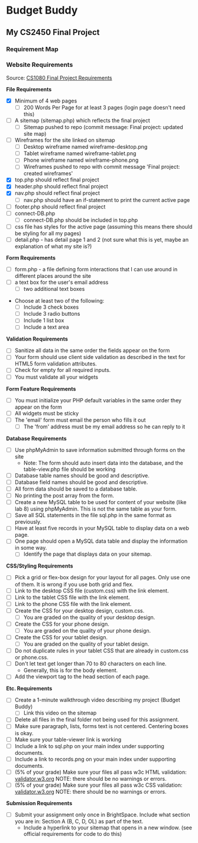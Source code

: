 # Budget Buddy
## My CS2450 Final Project

### Requirement Map

### Website Requirements
Source: [CS1080 Final Project Requirements](https://rerickso.w3.uvm.edu/BS/cs1080/assignments/final.php)

**File Requirements**
- [x] Minimum of 4 web pages
    - [ ] 200 Words Per Page for at least 3 pages (login page doesn't need this)
- [ ] A sitemap (sitemap.php) which reflects the final project
    - [ ] Sitemap pushed to repo (commit message: Final project: updated site map)
- [ ] Wireframes for the site linked on sitemap
    - [ ] Desktop wireframe named wireframe-desktop.png
    - [ ] Tablet wireframe named wireframe-tablet.png
    - [ ] Phone wireframe named wireframe-phone.png
    - [ ] Wireframes pushed to repo with commit message 'Final project: created wireframes'
- [x] top.php should reflect final project
- [x] header.php should reflect final project
- [x] nav.php should reflect final project
    - [ ] nav.php should have an if-statement to print the current active page
- [ ] footer.php should reflect final project
- [ ] connect-DB.php
    - [ ] connect-DB.php should be included in top.php
- [ ] css file has styles for the active page (assuming this means there should be styling for all my pages)
- [ ] detail.php - has detail page 1 and 2 (not sure what this is yet, maybe an explanation of what my site is?)

**Form Requirements**
- [ ] form.php - a file defining form interactions that I can use around in different places around the site
- [ ] a text box for the user's email address
    - [ ] two additional text boxes
- Choose at least two of the following: 
    - [ ] Include 3 check boxes
    - [ ] Include 3 radio buttons
    - [ ] Include 1 list box
    - [ ] Include a text area

**Validation Requirements**
- [ ] Sanitize all data in the same order the fields appear on the form
- [ ] Your form should use client side validation as described in the text for HTML5 form validation attributes.
- [ ] Check for empty for all required inputs.
- [ ] You must validate all your widgets

**Form Feature Requirements**
- [ ] You must initialize your PHP default variables in the same order they appear on the form
- [ ] All widgets must be sticky
- [ ] The 'email' form must email the person who fills it out
    - [ ] The 'from' address must be my email address so he can reply to it 

**Database Requirements**
- [ ] Use phpMyAdmin to save information submitted through forms on the site
    - Note: The form should auto insert data into the database, and the table-view.php file should be working
- [ ] Database table names should be good and descriptive.
- [ ] Database field names should be good and descriptive.
- [ ] All form data should be saved to a database table.
- [ ] No printing the post array from the form.
- [ ] Create a new MySQL table to be used for content of your website (like lab 8) using phpMyAdmin. This is not the same table as your form.
- [ ] Save all SQL statements in the file sql.php in the same format as previously.
- [ ] Have at least five records in your MySQL table to display data on a web page.
- [ ] One page should open a MySQL data table and display the information in some way.
    - [ ] Identify the page that displays data on your sitemap.

**CSS/Styling Requirements**
- [ ] Pick a grid or flex-box design for your layout for all pages. Only use one of them. It is wrong if you use both grid and flex.
- [ ] Link to the desktop CSS file (custom.css) with the link element.
- [ ] Link to the tablet CSS file with the link element.
- [ ] Link to the phone CSS file with the link element.
- [ ] Create the CSS for your desktop design, custom.css.
    - [ ] You are graded on the quality of your desktop design.
- [ ] Create the CSS for your phone design.
    - [ ] You are graded on the quality of your phone design.
- [ ] Create the CSS for your tablet design.
    - [ ] You are graded on the quality of your tablet design.
- [ ] Do not duplicate rules in your tablet CSS that are already in custom.css or phone.css.
- [ ] Don't let text get longer than 70 to 80 characters on each line.
    - Generally, this is for the body element.
- [ ] Add the viewport tag to the head section of each page.

**Etc. Requirements**
- [ ] Create a 1-minute walkthrough video describing my project (Budget Buddy)
    - [ ] Link this video on the sitemap
- [ ] Delete all files in the final folder not being used for this assignment.
- [ ] Make sure paragraph, lists, forms text is not centered. Centering boxes is okay.
- [ ] Make sure your table-viewer link is working
- [ ] Include a link to sql.php on your main index under supporting documents.
- [ ] Include a link to records.png on your main index under supporting documents.
- [ ] (5% of your grade) Make sure your files all pass w3c HTML validation: [validator.w3.org](https://validator.w3.org/) NOTE: there should be no warnings or errors.
- [ ] (5% of your grade) Make sure your files all pass w3c CSS validation: [validator.w3.org](https://validator.w3.org/) NOTE: there should be no warnings or errors.

**Submission Requirements**
- [ ] Submit your assignment only once in BrightSpace. Include what section you are in: Section A (B, C, D, OL) as part of the text.
    - Include a hyperlink to your sitemap that opens in a new window. (see official requirements for code to do this)
